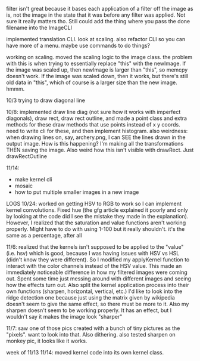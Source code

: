 filter isn't great because it bases each application of a filter off the image as is, not the image in the state that it was before any filter was applied. Not sure it really matters tho.
Still could add the thing where you pass the done filename into the ImageCLI

implemented translation CLI. look at scaling. also refactor CLI so you can have more of a menu. maybe use commands to do things?

working on scaling. moved the scaling logic to the image class. the problem with this is when trying to essentially replace "this" with the newImage. If the image was scaled up, then newImage is larger than "this", so memcpy doesn't work. If the image was scaled down, then it works, but there's still old data in "this", which of course is a larger size than the new image. hmmm.

10/3
trying to draw diagonal line

10/8:
implemented draw line diag (not sure how it works with imperfect diagonals), draw rect, draw rect outline, and made a point class and extra methods for these draw methods that use points instead of x y coords.
need to write cli for these, and then implement histogram.
also weirdness: when drawing lines on, say, archery.png, I can SEE the lines drawn in the output image. How is this happening? I'm making all the transformations THEN saving the image. Also weird how this isn't visible with drawRect. Just drawRectOutline

11/14:
- make kernel cli
- mosaic
- how to put multiple smaller images in a new image

LOGS
10/24:
worked on getting HSV to RGB to work so I can implement kernel convolutions. Fixed hue (the gfg article explained it poorly and only by looking at the code did I see the mistake they made in the explanation).
However, I realized that the saturation and value functions aren't working properly. Might have to do with using 1-100 but it really shouldn't. it's the same as a percentage, after all

11/6:
realized that the kernels isn't supposed to be applied to the "value" (i.e. hsv) which is good, because I was having issues with HSV vs HSL (didn't know they were different). So I modified my applyKernel function to interact with the color channels instead of the HSV value. This made an immediately noticeable difference in how my filtered images were coming out. Spent some time just messing around with different images and seeing how the effects turn out. Also split the kernel application process into their own functions (sharpen, horizontal, vertical, etc.) I'd like to look into the ridge detection one because just using the matrix given by wikipedia doesn't seem to give the same effect, so there must be more to it. Also my sharpen doesn't seem to be working properly. It has an effect, but I wouldn't say it makes the image look "sharper"

11/7: saw one of those pics created with a bunch of tiny pictures as the "pixels". want to look into that. Also dithering. also tested sharpen on monkey pic, it looks like it works.



week of 11/13
11/14: moved kernel code into its own kernel class.